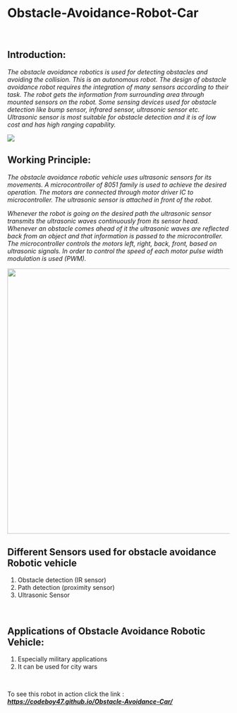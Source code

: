# Obstacle-Avoidance-Robot-Car
<br>

## Introduction:
*The obstacle avoidance robotics is used for detecting obstacles and avoiding the collision. This is an autonomous robot. The design of obstacle avoidance robot requires the integration of many sensors according to their task.
The robot gets the information from surrounding area through mounted sensors on the robot. Some sensing devices used for obstacle detection like bump sensor, infrared sensor, ultrasonic sensor etc. Ultrasonic sensor is most suitable for obstacle detection and it is of low cost and has high ranging capability.*

<img  src = "https://github.com/akshitSingh07/Obstacle-Avoidance-Car/blob/master/Images/car2Cropped.JPG" />

<br>

## Working Principle:
*The obstacle avoidance robotic vehicle uses ultrasonic sensors for its movements. A microcontroller of 8051 family is used to achieve the desired operation. The motors are connected through motor driver IC to microcontroller. The ultrasonic sensor is attached in front of the robot.*

*Whenever the robot is going on the desired path the ultrasonic sensor transmits the ultrasonic waves continuously from its sensor head. Whenever an obstacle comes ahead of it the ultrasonic waves are reflected back from an object and that information is passed to the microcontroller. The microcontroller controls the motors left, right, back, front, based on ultrasonic signals. In order to control the speed of each motor pulse width modulation is used (PWM).*

<img width = "1000" height = "600" src = "https://github.com/akshitSingh07/Obstacle-Avoidance-Car/blob/master/Images/carCropped.JPG" />

<br>

## Different Sensors used for obstacle avoidance Robotic vehicle
1. Obstacle detection (IR sensor)
2. Path detection (proximity sensor)
3. Ultrasonic Sensor

<br>

## Applications of Obstacle Avoidance Robotic Vehicle:
1. Especially military applications
2. It can be used for city wars

<br>

To see this robot in action click the link : 
**_https://codeboy47.github.io/Obstacle-Avoidance-Car/_**
